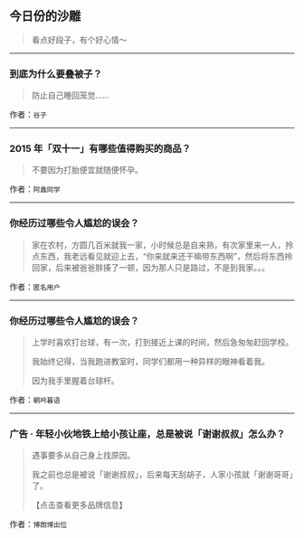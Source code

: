 ## 今日份的沙雕

> 看点好段子，有个好心情～


 
---

### 到底为什么要叠被子？

> 防止自己睡回笼觉……


作者：`谷子`

---

### 2015 年「双十一」有哪些值得购买的商品？

> 不要因为打胎便宜就随便怀孕。


作者：`阿鑫同学`

---

### 你经历过哪些令人尴尬的误会？

> 家在农村，方圆几百米就我一家，小时候总是自来熟，有次家里来一人，拎点东西，我老远看见就迎上去，“你来就来还干嘛带东西啊”，然后将东西拎回家，后来被爸爸胖揍了一顿，因为那人只是路过，不是到我家。。。


作者：`匿名用户`

---

### 你经历过哪些令人尴尬的误会？

> 上学时喜欢打台球，有一次，打到接近上课的时间，然后急匆匆赶回学校。
> 
> 我始终记得，当我跑进教室时，同学们都用一种异样的眼神看着我。
> 
> 因为我手里握着台球杆。


作者：`朝吟暮语`

---

### 广告 · 年轻小伙地铁上给小孩让座，总是被说「谢谢叔叔」怎么办？

> 遇事要多从自己身上找原因。
> 
> 我之前也总是被说「谢谢叔叔」，后来每天刮胡子，人家小孩就「谢谢哥哥」了。
> 
> 【点击查看更多品牌信息】


作者：`博朗博出位`